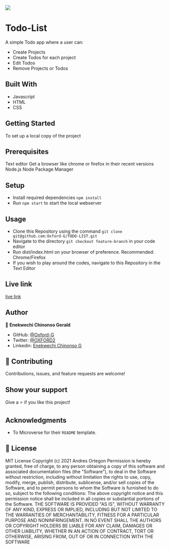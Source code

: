 ![](https://img.shields.io/badge/Microverse-blueviolet)

# Todo-List

A simple Todo app where a user can:

- Create Projects
- Create Todos for each project
- Edit Todos
- Remove Projects or Todos

## Built With

- Javascript
- HTML
- CSS

## Getting Started

To set up a local copy of the project

## Prerequisites

Text editor Get a browser like chrome or firefox in their recent versions Node.js Node Package Manager

## Setup

- Install required dependencies `npm install`
- Run `npm start` to start the local webserver

## Usage

- Clone this Repository using the command `git clone git@github.com:Oxford-G/TODO-LIST.git`
- Navigate to the directory `git checkout feature-branch` in your code editor
- Run dist/index.html on your browser of preference. Recommended: Chrome/Firefox
- If you wish to play around the codes, navigate to this Repository in the Text Editor

## Live link

[live link](https://oxford-g.github.io/TODO-LIST/dist/index)

## Author

👤 **Enekwechi Chinonso Gerald**

- GitHub: [@Oxford-G](https://github.com/Oxford-G)
- Twitter: [@OXFORD2](https://twitter.com/OXFOXD2)
- Linkedin: [Enekwechi Chinonso G](https://www.linkedin.com/in/chinonso-enekwechi)

## 🤝 Contributing

Contributions, issues, and feature requests are welcome!

## Show your support

Give a ⭐️ if you like this project!

## Acknowledgments

- To Microverse for their `README` template.

## 📝 License

MIT License Copyright (c) 2021 Andres Ortegon Permission is hereby granted, free of charge, to any person obtaining a copy of this software and associated documentation files (the "Software"), to deal in the Software without restriction, including without limitation the rights to use, copy, modify, merge, publish, distribute, sublicense, and/or sell copies of the Software, and to permit persons to whom the Software is furnished to do so, subject to the following conditions: The above copyright notice and this permission notice shall be included in all copies or substantial portions of the Software. THE SOFTWARE IS PROVIDED "AS IS", WITHOUT WARRANTY OF ANY KIND, EXPRESS OR IMPLIED, INCLUDING BUT NOT LIMITED TO THE WARRANTIES OF MERCHANTABILITY, FITNESS FOR A PARTICULAR PURPOSE AND NONINFRINGEMENT. IN NO EVENT SHALL THE AUTHORS OR COPYRIGHT HOLDERS BE LIABLE FOR ANY CLAIM, DAMAGES OR OTHER LIABILITY, WHETHER IN AN ACTION OF CONTRACT, TORT OR OTHERWISE, ARISING FROM, OUT OF OR IN CONNECTION WITH THE SOFTWARE